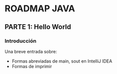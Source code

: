 # ROADMAP JAVA

## PARTE 1: Hello World

### Introducción
Una breve entrada sobre:
- Formas abreviadas de main, sout en IntelliJ IDEA
- Formas de imprimir



